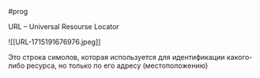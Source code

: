 #prog 

URL – Universal Resourse Locator

![[URL-1715191676976.jpeg]]

Это строка симолов, которая используется для идентификации какого-либо ресурса, но только по его адресу (местоположению)